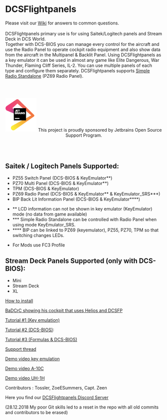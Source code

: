 # DCSFlightpanels





Please visit our [Wiki](https://github.com/DCSFlightpanels/DCSFlightpanels/wiki) for answers to common questions.
<br/>
<br/>
DCSFlightpanels primary use is for using Saitek/Logitech panels and Stream Deck in DCS World.
<br/>
Together with DCS-BIOS you can manage every control for the aircraft and use
the Radio Panel to operate cockpit radio equipment and also show data from the
aircraft in the Multipanel & Backlit Panel.
Using DCSFlightpanels as a key emulator it can be used in almost any game like
Elite Dangerous, War Thunder, Flaming Cliff Series, IL-2.
You can use multiple panels of each type and configure them separately.
DCSFlightpanels supports [Simple Radio Standalone](https://github.com/ciribob/DCS-SimpleRadioStandalone) (PZ69 Radio Panel).


<br/><br/>
<p align="center">
<a href="https://www.jetbrains.com/?from=Flightpanels"><img src="./Documentation/jetbrains.png" width="100"></a>
This project is proudly sponsored by Jetbrains Open Source Support Program.
</p>
<br/><br/>


Saitek / Logitech Panels Supported:
---------------------------------------------
* PZ55 Switch Panel (DCS-BIOS & KeyEmulator**)
* PZ70 Multi Panel (DCS-BIOS & KeyEmulator**)
* TPM (DCS-BIOS & KeyEmulator)
* PZ69 Radio Panel (DCS-BIOS & KeyEmulator** & KeyEmulator_SRS***)
* BIP Back Lit Information Panel (DCS-BIOS & KeyEmulator****)

- **	LCD information can not be shown in key emulator (KeyEmulator) mode (no data from game available)
- ***	Simple Radio Standalone can be controlled with Radio Panel when using mode KeyEmulator_SRS.
- ****	BIP can be linked to PZ69 (keyemulator), PZ55, PZ70, TPM so that switching changes LEDs.

* For Mods use FC3 Profile

Stream Deck Panels Supported (only with DCS-BIOS):
---------------------------------------------
* Mini
* Stream Deck
* XL


[How to install](https://github.com/DCSFlightpanels/DCSFlightpanels/wiki)

[BaDCrC showing his cockpit that uses Helios and DCSFP](https://www.youtube.com/watch?v=lgTJa-NUnM8)

[Tutorial #1 (Key emulation)](https://youtu.be/mgm0JfldgYs)

[Tutorial #2 (DCS-BIOS)](https://youtu.be/1CnmIdzqOJs): 

[Tutorial #3 (Formulas & DCS-BIOS)](https://youtu.be/ajvZLgPzD0M)

[Support thread](https://forums.eagle.ru/showthread.php?t=137670)

[Demo video key emulation](https://www.youtube.com/watch?v=_TurR-WTgkY)

[Demo video A-10C](https://www.youtube.com/watch?v=adaLWO-nTwU)

[Demo video UH-1H](https://www.youtube.com/watch?v=jQxLX7UHMR8)

Contributors : Tossler, ZoeESummers, Capt. Zeen

Here you find our [DCSFlightpanels Discord Server](https://discord.gg/5svGwKX)

(28.12.2018 My poor Git skills led to a reset in the repo with all old commits and contributors to be erased)


